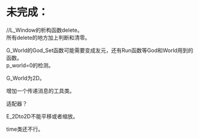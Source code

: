 # 未完成：

//L_Window的析构函数delete。  
所有delete的地方加上判断和清零。  

G_World的God\_Set函数可能需要变成友元，还有Run函数等God和World用到的函数。  
p_world=0的检测。  

G_World为2D。  

增加一个传递消息的工具类。

适配器？  

E_2Dto2D不能平移或者缩放。  

time类还不行。  
